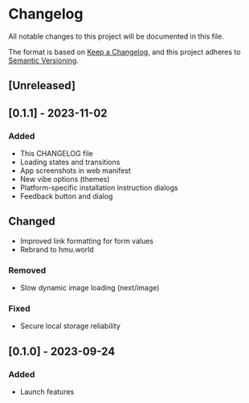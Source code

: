 # Changelog

All notable changes to this project will be documented in this file.

The format is based on [Keep a Changelog](https://keepachangelog.com/en/1.0.0/),
and this project adheres to [Semantic Versioning](https://semver.org/spec/v2.0.0.html).

## [Unreleased]

## [0.1.1] - 2023-11-02

### Added

- This CHANGELOG file
- Loading states and transitions
- App screenshots in web manifest
- New vibe options (themes)
- Platform-specific installation instruction dialogs
- Feedback button and dialog

## Changed

- Improved link formatting for form values
- Rebrand to hmu.world

### Removed

- Slow dynamic image loading (next/image)

### Fixed

- Secure local storage reliability


## [0.1.0] - 2023-09-24

### Added

- Launch features